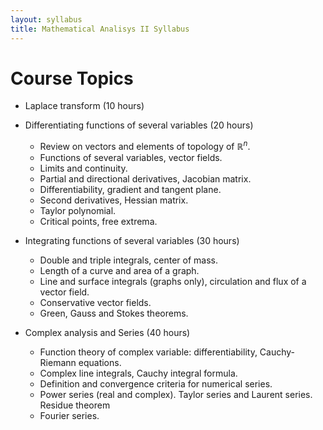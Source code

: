 ```yaml
---
layout: syllabus
title: Mathematical Analisys II Syllabus
---
```


# Course Topics #

* Laplace transform (10 hours)

* Differentiating functions of several variables (20 hours)
	* Review on vectors and elements of topology of $\mathbb{R}^n$.
	* Functions of several variables, vector fields.
	* Limits and continuity.
	* Partial and directional derivatives, Jacobian matrix.
	* Differentiability, gradient and tangent plane.
	* Second derivatives, Hessian matrix.
	* Taylor polynomial.
	* Critical points, free extrema.

* Integrating functions of several variables (30 hours)
	* Double and triple integrals, center of mass.
	* Length of a curve and area of a graph.
	* Line and surface integrals (graphs only), circulation and flux of a vector field.
	* Conservative vector fields.
	* Green, Gauss and Stokes theorems.

* Complex analysis and Series (40 hours)
	* Function theory of complex variable: differentiability, Cauchy-Riemann equations.
	* Complex line integrals, Cauchy integral formula.
	* Definition and convergence criteria for numerical series.
	* Power series (real and complex). Taylor series and Laurent series. Residue theorem
	* Fourier series.
